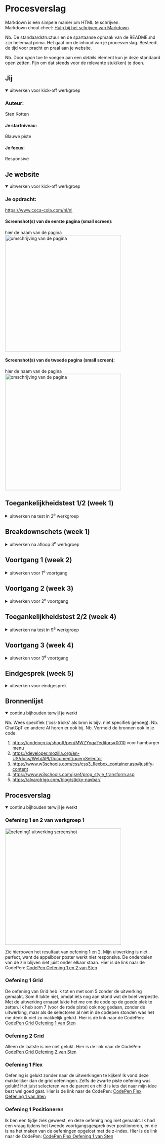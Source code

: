 # Procesverslag
Markdown is een simpele manier om HTML te schrijven.  
Markdown cheat cheet: [Hulp bij het schrijven van Markdown](https://github.com/adam-p/markdown-here/wiki/Markdown-Cheatsheet).

Nb. De standaardstructuur en de spartaanse opmaak van de README.md zijn helemaal prima. Het gaat om de inhoud van je procesverslag. Besteedt de tijd voor pracht en praal aan je website.

Nb. Door *open* toe te voegen aan een *details* element kun je deze standaard open zetten. Fijn om dat steeds voor de relevante stuk(ken) te doen.





## Jij

<details open>
  <summary>uitwerken voor kick-off werkgroep</summary>

  ### Auteur:
  Sten Kotten

  #### Je startniveau:
  Blauwe piste

  #### Je focus:
  Responsive
 
</details>





## Je website

<details open>
  <summary>uitwerken voor kick-off werkgroep</summary>

  ### Je opdracht:
  https://www.coca-cola.com/nl/nl

  #### Screenshot(s) van de eerste pagina (small screen): 
  hier de naam van de pagina  
  <img src="readme-images/screenshot1.png" width="375px" alt="omschrijving van de pagina">

  #### Screenshot(s) van de tweede pagina (small screen):
  hier de naam van de pagina  
  <img src="readme-images/screenshot2.png" width="375px" alt="omschrijving van de pagina">
 
</details>



## Toegankelijkheidstest 1/2 (week 1)

<details>
  <summary>uitwerken na test in 2<sup>e</sup> werkgroep</summary>

  ### Bevindingen
  Lijst met je bevindingen die in de test naar voren kwamen:
  ## Screenreader
  Bij het gebruiken van de screenreader en het openen van de site wordt de tagline "De wereld verfrissen en het verschil maken, coca cola". 
  Als ik naar de volgende heading wil door op H te klikken, zegt de screenreader alleen "scannen". Na een poosje te wachten gebeurt er niks. Ook nog een keer op H klikken heeft geen effect.
  Wanneer ik op K klik om naar de volgende link te gaan, krijg ik een pop-up met de vraag of ik naar de content wil skippen. Door op enter te klikken wil ik de content skippen, echter vertelt de screenreader voor de tweede keer de tagline van de website. Door op K te klikken probeer ik verder door te website te komen, maar ik krijg nog steeds allen van de header/banner te horen.
  Bij het gaan naar de volgende link pakt hij een random slide van de caroussel, zoals 4 van de 5. De screenreader geeft ook niet echt een goede beschrijving van hoe de slide eruit ziet, alleen de tekst.
  Na met K twee keer door de hele caroussel te zijn gegaan, kom ik eindelijk bij de volgende sectie uit, en ik hoor "lees meer"... Je kan dus niet met de heading scanner de site navigeren, maar als je de link scanner gebruikt sla je een gedeelte van de content over. 
  De volgende links zijn 'Coca cola logo', 'Fanta logo' etc., echter heeft de gebruiker geen context over deze button, waar ga je naartoe en wat er te wachten staat is nog onduidelijk voor de gebruiker. Het volgende dat wordt gehoord is "Alle bekijken".
  In de footer, waar je je locatie kan selecteren, wordt gewoon de al geselecteerde locatie opgenoemd. Gebruiker wordt met veel vragen afgelaten.

  Ook op de merk pagina van Fanta kan ik H niet gebruiken om door de Headings te gaan. K Werkt wel om door de links te gaan. Content skippen kan wederom niet. De eerst volgende linkjes die te horen zijn na de banner zijn alle social links en daarna weer de footer.

  Conclusie: de website is niet te gebruiken met een screenreader, vooral omdat de heading scan niet bruikbaar is op de website, en alleen via de linkjes is er geen pap van te maken.

  ## WCAG Checklist
  De coca cola website kwam niet heel erg goed door de WCAG checklist. Er is zeker ruimte voor verbeteringen.
  Beschrijvingen van links waren een beetje onduidelijk. 
  Het veranderen van de windows text grootte doet niks.
  Qua contrast was het meeste goed, alleen de h2 tekst boven op de carousel afbeeldingen was niet goed genoeg. De focus state erover was ook onvoldoende.
  De html check gaf weer dat er verschillende soorten errors waren. Na een fatale error kon de checker niet verder met zoeken.

</details>



## Breakdownschets (week 1)

<details>
  <summary>uitwerken na afloop 3<sup>e</sup> werkgroep</summary>

  ### de hele pagina: 
  <img src="readme-images/breakdown1.png" width="375px" alt="breakdown van de hele pagina">

  ### dynamisch deel (bijv menu): 
  <img src="readme-images/breakdown2.png" width="375px" alt="breakdown van een dynamisch deel">

  

</details>





## Voortgang 1 (week 2)

<details>
  <summary>uitwerken voor 1<sup>e</sup> voortgang</summary>

  ### Stand van zaken
  html bijna volledig uitgewerkt. Alleen iconen van social media en dergeleke ontbreken nog. In de css alleen nog maar een paar kleurtjes en een fontje toegevoegd.


  ### Agenda voor meeting
  samen met je groepje opstellen

  | melvin         | edward             | jesse        | sten             |
  | ---            | ---                | ---          | ---              |
  | h1 in de header of main wanneer verborgen? | in en uit klappen nav bar             | wat wordt er verwacht van functionaliteiten als filters?    | html check    |
  | logo gebruiken als h1 | mag je hr's gebruiken? | nog een punt | hoe maak je een dropdown? |
  | html check en carousels goed? | ...                | ...          | ...              |


  ### Verslag van meeting
  hier na afloop snel de uitkomsten van de meeting vastleggen

  - script moet onderaan de body
  - dropdown kan worden gedaan met javascript
  - plek van de h1 in de html is goed
  - rest van de html ziet er ook prima uit

</details>





## Voortgang 2 (week 3)

<details *open*>
  <summary>uitwerken voor 2<sup>e</sup> voortgang</summary>

  ### Stand van zaken
  hier dit ging goed & dit was lastig (neem ook screenshots op van delen van je website en code)
Ik ben ongeveer anderhalve week ziek geweest :( ik vond het moeilijk om op de juiste manier de imgs te croppen en scalen.
<img src='readme-images/voortgang2-1.png'> <img src='readme-images/voortgang2-2.png'> 
ik probeer het door een max width en height te geven aan de img, alleen ziet het er nog lelijk uit.

  ### Agenda voor meeting
  samen met je groepje opstellen

  | melvin         | edward             | jesse        | sten             |
  | ---            | ---                | ---          | ---              |
  | Hoe ik de tekst passend krijg binnen een carrousel (werkt nog niet goed).   | waarom sommige afbeeldingen/iconen bij mij niet worden weergegeven op de website;             | hoe ik de text dropdowns van mijn site het beste kan aanpakken    | gebruik van webp ipv png of jpg.    |
  | De content op de website van Nike wat nu live staat veranderd elke dag waardoor bepaalde afbeeldingen die ik nu toevoeg niet meer aansluiten op de eerder geschreven content. Wat raad je aan om te doen. | hoe je een specifieke font (van je font-face) selecteert om te gebruiken in je CSS (als je er bijv. meerdere hebt); | jatten van svgs | het juist croppen en schalen van img' s. |
  | ...            | tot slot een check naar de lay-out (CSS) van mijn header, omdat die nog niet wil lukken.               | ...          | img een layer naar achter plaatsen             |
  |  | wat wordt er verwacht qua responsiveness als je de surface plane (*bling bling) hebt gekozen? |  | juist selecteren van de laatste a in section 3 voor styling |

  ### Verslag van meeting
  hier na afloop snel de uitkomsten van de meeting vastleggen

  - aan de li een width: 80% geven en flex-shrink: 0; om de foto goed te laten schalen.
  - geen negatieve margins gebruiken.
  - svg element kopieren
  - > = een direct child selector, gebruiken om juiste a te selecteren.
- positioneren oefeningen nog maken!

</details>





## Toegankelijkheidstest 2/2 (week 4)

<details>
  <summary>uitwerken na test in 9<sup>e</sup> werkgroep</summary>

  ### Bevindingen
  Lijst met je bevindingen die in de test naar voren kwamen (geef ook aan wat er verbeterd is):

</details>





## Voortgang 3 (week 4)

<details>
  <summary>uitwerken voor 3<sup>e</sup> voortgang</summary>

  ### Stand van zaken
  Tijdens het maken van het hamburger menu ben ik tegen een probleem aangelopen. Het lukt om het menu te laten openen met de knop, alleen de menu items verschijnen niet. Dit is vreemd want de knop om te sluiten beweegt wel mee.
  Verder zijn er nog wat kleine lelijkheidjes zoals een gradient die niet helemaal tot onder gaat en de tekst meeneemt. Het plaatsen van elementen op de juiste plek en ze laten gedragen zoals ik wil is best wel lastig voor mij.
  <img src='readme-images/voortgang3-1.png'>
  Nog niet met pagina twee begonnen, maar ik denk dat als deze pagina af is dat de tweede er zo achter aan gaat.


  ### Agenda voor meeting
  samen met je groepje opstellen

  | melvin      | edward         | jesse    | sten        |
  | ---            | ---                | ---          | ---    |
  | Ik heb een link wat een button moet zijn. Kan ik hiervoor een class gebruiken? Wat is het alternatief?  | algemene vraag over States, als je bijv. een link (a) stylet als button, of dan bijv. de visited state nog van toepassing is             | hoe ik de text dropdowns van mijn site het beste kan aanpakken    | waarom verschijnen mijn menu items niet?      |
  | Voor de video met de pauze/play button heb ik een class en ID toegevoegd. Is dat oké? | waarom mijn menu items (ook) niet verschijnen? | nog een punt | hoe zorg ik dat de gradient de tekst niet meeneemt en doorgaat tot het onderste van het kaartje? |
  | Hoe zorg ik ervoor dat de afbeeldingen in de carroussel meeschalen met de website (voor desktop)            | tierelantijntje van DigiD nét boven de footer (donkerblauw vierkant vlakje), hoe ik die moet aanpakken in de HTML/CSS.                | ...          | andere lelijkheidjes              |
  | ...            | ...                | ...          | hoe zet ik het logo in het centrum van de knop?      |


  ### Verslag van meeting
  hier na afloop snel de uitkomsten van de meeting vastleggen

  - punt 1
  - punt 2
  - nog een punt
  - ...

</details>





## Eindgesprek (week 5)

<details>
  <summary>uitwerken voor eindgesprek</summary>

  ### Je uitkomst - karakteristiek screenshots:
  <img src="readme-images/dummy-plaatje.jpg" width="375px" alt="uitomst opdracht 1">


  ### Dit ging goed/Heb ik geleerd: 
  Korte omschrijving met plaatjes

  <img src="readme-images/dummy-plaatje.jpg" width="375px" alt="top">


  ### Dit was lastig/Is niet gelukt:
  Korte omschrijving met plaatjes

  <img src="readme-images/dummy-plaatje.jpg" width="375px" alt="bummer">
</details>





## Bronnenlijst

<details open>
  <summary>continu bijhouden terwijl je werkt</summary>

  Nb. Wees specifiek ('css-tricks' als bron is bijv. niet specifiek genoeg). 
  Nb. ChatGpT en andere AI horen er ook bij.
  Nb. Vermeld de bronnen ook in je code.

  1. https://codepen.io/shooft/pen/MWZYoqa?editors=0010 voor hamburger menu
  2. https://developer.mozilla.org/en-US/docs/Web/API/Document/querySelector
  3. https://www.w3schools.com/css/css3_flexbox_container.asp#justify-content
  4. https://www.w3schools.com/jsref/prop_style_transform.asp
  5. https://alvarotrigo.com/blog/sticky-navbar/

</details>


## Procesverslag

<details open>
  <summary>continu bijhouden terwijl je werkt</summary>

  ### Oefening 1 en 2 van werkgroep 1
  <img src="readme-images/wg1oef1en2.png" width="375px" alt="oefening1 uitwerking screenshot">

  Zie hierboven het resultaat van oefening 1 en 2. Mijn uitwerking is niet perfect, want de appelboer poster werkt niet responsive. De onderdelen van de zin blijven niet juist onder elkaar staan.
  Hier is de link naar de CodePen: <a href="https://codepen.io/stenkotten/pen/poqPZvx?editors=1100">CodePen Oefening 1 en 2 van Sten</a>

  ### Oefening 1 Grid
  De oefening van Grid heb ik tot en met som 5 zonder de uitwerking gemaakt. Som 6 lukte niet, omdat iets nog aan stond wat de boel verpestte. Met de uitwerking ernaast lukte het me om de code op de goede plek te zetten. 
  Ik heb som 7 (voor de rode piste) ook nog gedaan, zonder de uitwerking, maar als de selectoren al niet in de codepen stonden was het me denk ik niet zo makkelijk gelukt.
  Hier is de link naar de CodePen: <a href="https://codepen.io/stenkotten/pen/BavmQEB">CodePen Grid Oefening 1 van Sten</a>

  ### Oefening 2 Grid
  Alleen de laatste is me niet gelukt.
  Hier is de link naar de CodePen: <a href="https://codepen.io/stenkotten/pen/dywZNZE">CodePen Grid Oefening 2 van Sten</a>

  ### Oefening 1 Flex
  Oefening is gelukt zonder naar de uitwerkingen te kijken! Ik vond deze makkelijker dan de grid oefeningen. Zelfs de zwarte piste oefening was gelukt! Het juist selecteren van de parent en child is iets dat naar mijn idee best wel goed gaat.
  Hier is de link naar de CodePen: <a href="https://codepen.io/stenkotten/pen/LYMOzRj?editors=1100">CodePen Flex Oefening 1 van Sten</a>



### Oefening 1 Positioneren
Ik ben een tijdje ziek geweest, en deze oefening nog niet gemaakt. Ik had een vraag tijdens het tweede voortgangsgesprek over positioneren, en die is na het maken van de oefeningen opgelost met de z-index.
Hier is de link naar de CodePen: <a href="https://codepen.io/stenkotten/pen/jOXdxvZ">CodePen Flex Oefening 1 van Sten</a>

  </details>

  
